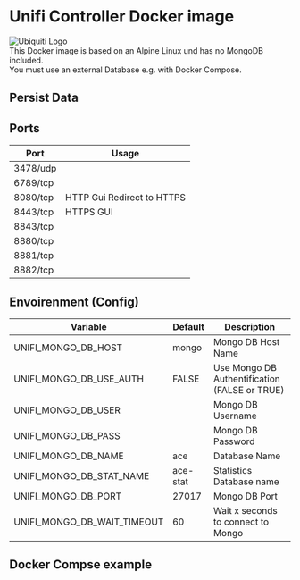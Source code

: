 # Unifi Controller Docker image 
![Ubiquiti Logo](https://home.conrad.pics/ubiquiti_logo.png)  
This Docker image is based on an Alpine Linux und has no MongoDB included.  
You must use an external Database e.g. with Docker Compose.

## Persist Data
## Ports
| Port    | Usage                |
|---------|----------------------|
|3478/udp |                      |
|6789/tcp |                      |
|8080/tcp | HTTP Gui Redirect to HTTPS |
|8443/tcp | HTTPS GUI            |
|8843/tcp |                      |
|8880/tcp |                      |
|8881/tcp |                      |
|8882/tcp |                      |

## Envoirenment (Config)
|Variable|Default|Description|
|--------|-------|-----------|
|UNIFI_MONGO_DB_HOST|mongo|Mongo DB Host Name|
|UNIFI_MONGO_DB_USE_AUTH|FALSE|Use Mongo DB Authentification (FALSE or TRUE)|
|UNIFI_MONGO_DB_USER||Mongo DB Username|
|UNIFI_MONGO_DB_PASS||Mongo DB Password|
|UNIFI_MONGO_DB_NAME|ace|Database Name|
|UNIFI_MONGO_DB_STAT_NAME|ace-stat|Statistics Database name|
|UNIFI_MONGO_DB_PORT|27017|Mongo DB Port|
|UNIFI_MONGO_DB_WAIT_TIMEOUT|60|Wait x seconds to connect to Mongo|
## Docker Compse example